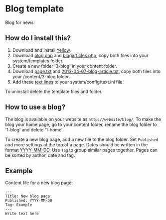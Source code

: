 Blog template
=============
Blog for news.

How do I install this?
----------------------
1. Download and install [Yellow](https://github.com/markseu/yellowcms/).  
2. Download [blog.php](blog.php?raw=true) and [blogarticles.php](blogarticles.php?raw=true), copy both files into your system/templates folder.  
3. Create a new folder '3-blog' in your content folder.
4. Download [page.txt](page.txt?raw=true) and [2013-04-07-blog-article.txt](2013-04-07-blog-article.txt?raw=true), copy both files into your /content/3-blog folder.
5. Add these [text lines](text.ini?raw=true) to your system/config/text.ini file.

To uninstall delete the template files and folder.

How to use a blog?
------------------
The blog is available on your website as `http://website/blog/`. To make the blog your home page, go to your content folder, rename the blog folder to '1-blog' and delete '1-home'.

To create a new blog page, add a new file to the blog folder. Set `Published` and more settings at the top of a page. Dates should be written in the format [YYYY-MM-DD](http://en.wikipedia.org/wiki/ISO_8601). Use `Tag` to group similar pages together. Pages can be sorted by author, date and tag. 

Example
-------
Content file for a new blog page:

    ---
    Title: New blog page
    Published: YYYY-MM-DD
    Tag: Example
    ---
    Write text here